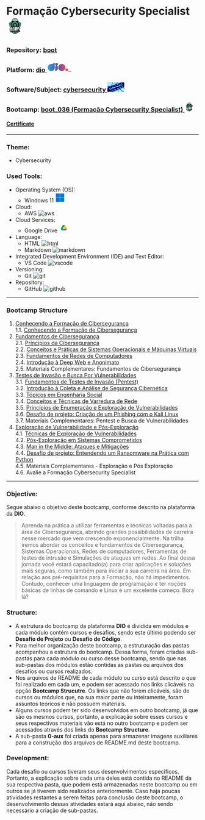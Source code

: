 # Formação Cybersecurity Specialist   <img src="./0-aux/logo_boot.png" alt="boot_036" width="auto" height="45">

### Repository: [boot](../../../)   
### Platform: <a href="../../">dio   <img src="https://github.com/PedroHeeger/main/blob/main/0-aux/logos/plataforma/dio.jpeg" alt="dio" width="auto" height="25"></a>   
### Software/Subject: <a href="../">cybersecurity   <img src="https://github.com/PedroHeeger/main/blob/main/0-aux/logos/content/cybersecurity.jpg" alt="cybersecurity" width="auto" height="25"></a>
### Bootcamp: <a href="./">boot_036 (Formação Cybersecurity Specialist)   <img src="./0-aux/logo_boot.png" alt="boot_036" width="auto" height="25"></a>

#### <a href="https://github.com/PedroHeeger/my_tech_journey/tree/main/credentials/certificates/bootcamps/cybersecurity/.pdf">Certificate</a>
---

### Theme:
- Cybersecurity

### Used Tools:
- Operating System (OS): 
  - Windows 11 <img src="https://github.com/PedroHeeger/main/blob/main/0-aux/logos/software/windows11.png" alt="windows11" width="auto" height="25">
- Cloud:
  - AWS <img src="https://cdn.jsdelivr.net/gh/devicons/devicon@latest/icons/amazonwebservices/amazonwebservices-original-wordmark.svg" alt="aws" width="auto" height="25">
- Cloud Services:
  - Google Drive <img src="https://github.com/PedroHeeger/main/blob/main/0-aux/logos/software/google_drive.png" alt="google_drive" width="auto" height="25">
- Language:
  - HTML   <img src="https://cdn.jsdelivr.net/gh/devicons/devicon/icons/html5/html5-original.svg" alt="html" width="auto" height="25">
  - Markdown   <img src="https://cdn.jsdelivr.net/gh/devicons/devicon/icons/markdown/markdown-original.svg" alt="markdown" width="auto" height="25">
- Integrated Development Environment (IDE) and Text Editor:
  - VS Code   <img src="https://cdn.jsdelivr.net/gh/devicons/devicon/icons/vscode/vscode-original.svg" alt="vscode" width="auto" height="25">
- Versioning: 
  - Git   <img src="https://cdn.jsdelivr.net/gh/devicons/devicon/icons/git/git-original.svg" alt="git" width="auto" height="25">
- Repository:
  - GitHub   <img src="https://cdn.jsdelivr.net/gh/devicons/devicon/icons/github/github-original.svg" alt="github" width="auto" height="25">

---

### Bootcamp Structure

1. [Conhecendo a Formação de Cibersegurança]()   
  1.1. [Conhecendo a Formação de Cibersegurança]()    
2. [Fundamentos de Cibersegurança](https://github.com/PedroHeeger/boot/tree/main/dio/cyber/boot_036/02-fund_cyber)   
  2.1. [Príncipios da Cibersegurança](https://github.com/PedroHeeger/boot/tree/main/dio/cyber/boot_036/02-fund_cyber#item2.1)   
  2.2. [Conceitos e Práticas de Sistemas Operacionais e Máquinas Virtuais](https://github.com/PedroHeeger/boot/tree/main/dio/cyber/boot_036/02-fund_cyber#item2.2)   
  2.3. [Fundamentos de Redes de Computadores](https://github.com/PedroHeeger/boot/tree/main/dio/cyber/boot_036/02-fund_cyber#item2.3)   
  2.4. [Introdução à Deep Web e Anonimato](https://github.com/PedroHeeger/boot/tree/main/dio/cyber/boot_036/02-fund_cyber#item2.4)   
  2.5. Materiais Complementares: Fundamentos de Cibersegurança   
3. [Testes de Invasão e Busca Por Vulnerabilidades](https://github.com/PedroHeeger/boot/tree/main/dio/cyber/boot_036/03-testes_invasao)   
  3.1. [Fundamentos de Testes de Invasão (Pentest)](https://github.com/PedroHeeger/boot/tree/main/dio/cyber/boot_036/03-testes_invasao#item3.1)   
  3.2. [Introdução à Coleta e Análise de Segurança Cibernética](https://github.com/PedroHeeger/boot/tree/main/dio/cyber/boot_036/03-testes_invasao#item3.2)   
  3.3. [Tópicos em Engenharia Social](https://github.com/PedroHeeger/boot/tree/main/dio/cyber/boot_036/03-testes_invasao#item3.3)   
  3.4. [Conceitos e Técnicas de Varredura de Rede](https://github.com/PedroHeeger/boot/tree/main/dio/cyber/boot_036/03-testes_invasao#item3.4)   
  3.5. [Princípios de Enumeração e Exploração de Vulnerabilidades](https://github.com/PedroHeeger/boot/tree/main/dio/cyber/boot_036/03-testes_invasao#item3.5)   
  3.6. [Desafio de projeto: Criação de um Phishing com o Kali Linux](https://github.com/PedroHeeger/boot/tree/main/dio/cyber/boot_036/03-testes_invasao#item3.6)   
  3.7. Materiais Complementares: Pentest e Busca de Vulnerabilidades   
4. [Exploração de Vulnerabilidade e Pós-Exploração](https://github.com/PedroHeeger/boot/tree/main/dio/cyber/boot_036/04-explor_vulnerabilidade)   
  4.1. [Técnicas de Exploração de Vulnerabilidades](https://github.com/PedroHeeger/boot/tree/main/dio/cyber/boot_036/04-explor_vulnerabilidade#item4.1)   
  4.2. [Pós-Exploração em Sistemas Comprometidos](https://github.com/PedroHeeger/boot/tree/main/dio/cyber/boot_036/04-explor_vulnerabilidade#item4.2)   
  4.3. [Man in the Middle: Ataques e Mitigações](https://github.com/PedroHeeger/boot/tree/main/dio/cyber/boot_036/04-explor_vulnerabilidade#item4.3)   
  4.4. [Desafio de projeto: Entendendo um Ransomware na Prática com Python](https://github.com/PedroHeeger/boot/tree/main/dio/cyber/boot_036/04-explor_vulnerabilidade#item4.4)   
  4.5. Materiais Complementares - Exploração e Pós Exploração   
  4.6. Avalie a Formação Cybersecurity Specialist

---

### Objective:
Segue abaixo o objetivo deste bootcamp, conforme descrito na plataforma da **DIO**.
  
>Aprenda na prática a utilizar ferramentas e técnicas voltadas para a área de Cibersegurança, abrindo grandes possibilidades de carreira nesse mercado que vem crescendo exponencialmente. Na trilha iremos abordar os conceitos e fundamentos de Cibersegurança, Sistemas Operacionais, Redes de computadores, Ferramentas de testes de intrusão e Simulações de ataques em redes. Ao final dessa jornada você estará capacitado(a) para criar aplicações e soluções mais seguras, como também para iniciar a sua carreira na área. Em relação aos pré-requisitos para a Formação, não há impedimentos. Contudo, conhecer uma linguagem de programação e ter noções básicas de linhas de comando e Linux é um excelente começo. Bora lá?

### Structure:
- A estrutura do bootcamp da plataforma **DIO** é dividida em módulos e cada módulo contém cursos e desafios, sendo este último podendo ser **Desafio de Projeto** ou **Desafio de Código**. 
- Para melhor organização deste bootcamp, a estruturação das pastas acompanhou a estrutura do bootcamp. Dessa forma, foram criadas sub-pastas para cada módulo ou curso desse bootcamp, sendo que nas sub-pastas dos módulos estão contidas as pastas ou arquivos dos desafios ou cursos realizados.
- Nos arquivos de README de cada módulo ou curso está descrito o que foi realizado em cada um, e podem ser acessado nos links clicáveis na opção **Bootcamp Strucutre**. Os links que não forem clicáveis, são de cursos ou módulos que, na sua maior parte ou inteiramente, foram assuntos teóricos e não possuem materiais.
- Alguns cursos podem ter sido desenvolvidos em outro bootcamp, já que são os mesmos cursos, portanto, a explicação sobre esses cursos e seus respectivos materiais vão está no outro bootcamp e podem ser acessados através dos links do **Bootcamp Structure**.
- A sub-pasta **0-aux** foi criada apenas para armazenar imagens auxiliares para a construção dos arquivos de README.md deste bootcamp.

### Development:
Cada desafio ou cursos tiveram seus desenvolvimentos específicos. Portanto, a explicação sobre cada uma deles está contida no README da sua respectiva pasta, que podem está armazenadas neste bootcamp ou em outros se já tiverem sido realizados anteriormente. Caso haja poucas atividades restantes a serem feitas para conclusão deste bootcamp, o desenvolvimento dessas atividades estará aqui abaixo, não sendo necessário a criação de sub-pastas.